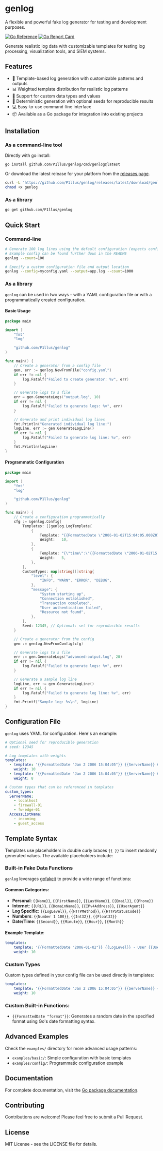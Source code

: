 # genlog

A flexible and powerful fake log generator for testing and development purposes.

[![Go Reference](https://pkg.go.dev/badge/github.com/P1llus/genlog.svg)](https://pkg.go.dev/github.com/P1llus/genlog)
[![Go Report Card](https://goreportcard.com/badge/github.com/P1llus/genlog)](https://goreportcard.com/report/github.com/P1llus/genlog)

Generate realistic log data with customizable templates for testing log processing, visualization tools, and SIEM systems.

## Features

- 📝 Template-based log generation with customizable patterns and outputs
- 📊 Weighted template distribution for realistic log patterns
- 🧩 Support for custom data types and values
- 🔄 Deterministic generation with optional seeds for reproducible results
- 💻 Easy-to-use command-line interface
- 📦 Available as a Go package for integration into existing projects

## Installation

### As a command-line tool

Directly with go install:

```bash
go install github.com/P1llus/genlog/cmd/genlog@latest
```

Or download the latest release for your platform from the [releases page](https://github.com/P1llus/genlog/releases).

```bash
curl -L "https://github.com/P1llus/genlog/releases/latest/download/genlog_linux_amd64" -o genlog
chmod +x genlog
```

### As a library

```bash
go get github.com/P1llus/genlog
```

## Quick Start

### Command-line

```bash
# Generate 100 log lines using the default configuration (expects config.yaml in the current directory)
# Example config can be found further down in the README
genlog --count=100

# Specify a custom configuration file and output location
genlog --config=myconfig.yaml --output=app.log --count=1000
```

### As a library

`genlog` can be used in two ways - with a YAML configuration file or with a programmatically created configuration.

#### Basic Usage

```go
package main

import (
	"fmt"
	"log"

	"github.com/P1llus/genlog"
)

func main() {
	// Create a generator from a config file
	gen, err := genlog.NewFromFile("config.yaml")
	if err != nil {
		log.Fatalf("Failed to create generator: %v", err)
	}

	// Generate logs to a file
	err = gen.GenerateLogs("output.log", 10)
	if err != nil {
		log.Fatalf("Failed to generate logs: %v", err)
	}

	// Generate and print individual log lines
	fmt.Println("Generated individual log line:")
	logLine, err := gen.GenerateLogLine()
	if err != nil {
		log.Fatalf("Failed to generate log line: %v", err)
	}
	fmt.Println(logLine)
}
```

#### Programmatic Configuration

```go
package main

import (
	"fmt"
	"log"

	"github.com/P1llus/genlog"
)

func main() {
	// Create a configuration programmatically
	cfg := &genlog.Config{
		Templates: []genlog.LogTemplate{
			{
				Template: "{{FormattedDate \"2006-01-02T15:04:05.000Z07:00\"}} [{{level}}] {{message}}",
				Weight:   10,
			},
			{
				Template: "{\"time\":\"{{FormattedDate \"2006-01-02T15:04:05.000Z07:00\"}}\",\"level\":\"{{level}}\",\"msg\":\"{{message}}\"}",
				Weight:   5,
			},
		},
		CustomTypes: map[string][]string{
			"level": {
				"INFO", "WARN", "ERROR", "DEBUG",
			},
			"message": {
				"System starting up",
				"Connection established",
				"Transaction completed",
				"User authentication failed",
				"Resource not found",
			},
		},
		Seed: 12345, // Optional: set for reproducible results
	}

	// Create a generator from the config
	gen := genlog.NewFromConfig(cfg)

	// Generate logs to a file
	err := gen.GenerateLogs("advanced-output.log", 20)
	if err != nil {
		log.Fatalf("Failed to generate logs: %v", err)
	}

	// Generate a sample log line
	logLine, err := gen.GenerateLogLine()
	if err != nil {
		log.Fatalf("Failed to generate log line: %v", err)
	}
	fmt.Printf("Sample log: %s\n", logLine)
}
```

## Configuration File

`genlog` uses YAML for configuration. Here's an example:

```yaml
# Optional seed for reproducible generation
# seed: 12345

# Log templates with weights
templates:
  - template: '{{FormattedDate "Jan 2 2006 15:04:05"}} {{ServerName}} CiscoASA[{{Number 100 999}}]: %ASA-6-305011: Built dynamic TCP translation from inside:{{IPv4Address}}/{{Number 1000 9999}} to outside:{{IPv4Address}}/{{Number 1000 9999}}'
    weight: 10
  - template: '{{FormattedDate "Jan 2 2006 15:04:05"}} {{ServerName}} CiscoASA[{{Number 100 999}}]: %ASA-6-302016: Teardown UDP connection {{Number 10000 99999}} for outside:{{IPv4Address}}/{{Number 1 65535}} to inside:{{IPv4Address}}/{{Number 1 65535}} duration {{Hour}}:{{Minute}}:{{Second}} bytes {{Number 100 9999}}'
    weight: 8

# Custom types that can be referenced in templates
custom_types:
  ServerName:
    - localhost
    - firewall-01
    - fw-edge-01
  AccessListName:
    - incoming
    - guest_access
```

## Template Syntax

Templates use placeholders in double curly braces `{{ }}` to insert randomly generated values. The available placeholders include:

### Built-in Fake Data Functions

`genlog` leverages [gofakeit](https://github.com/brianvoe/gofakeit) to provide a wide range of functions:

#### Common Categories:

- **Personal**: `{{Name}}`, `{{FirstName}}`, `{{LastName}}`, `{{Email}}`, `{{Phone}}`
- **Internet**: `{{URL}}`, `{{DomainName}}`, `{{IPv4Address}}`, `{{UserAgent}}`
- **Log Specific**: `{{LogLevel}}`, `{{HTTPMethod}}`, `{{HTTPStatusCode}}`
- **Numbers**: `{{Number 1 100}}`, `{{Int32}}`, `{{Float32}}`
- **Date/Time**: `{{Second}}`, `{{Minute}}`, `{{Hour}}`, `{{Month}}`

#### Example Template:

```yaml
templates:
	template: '{{FormattedDate "2006-01-02"}} {{LogLevel}} - User {{Username}} connected from {{IPv4Address}} using {{UserAgent}}'
	weight: 10
```

### Custom Types

Custom types defined in your config file can be used directly in templates:

```yaml
templates:
	template: '{{FormattedDate "Jan 2 2006 15:04:05"}} {{ServerName}} {{AccessListName}} request from {{IPv4Address}}'
	weight: 10
```

### Custom Built-in Functions:

- `{{FormattedDate "format"}}`: Generates a random date in the specified format using Go's date formatting syntax.

## Advanced Examples

Check the `examples/` directory for more advanced usage patterns:

- `examples/basic/`: Simple configuration with basic templates
- `examples/config/`: Programmatic configuration example

## Documentation

For complete documentation, visit the [Go package documentation](https://pkg.go.dev/github.com/P1llus/genlog).

## Contributing

Contributions are welcome! Please feel free to submit a Pull Request.

## License

MIT License - see the LICENSE file for details.
